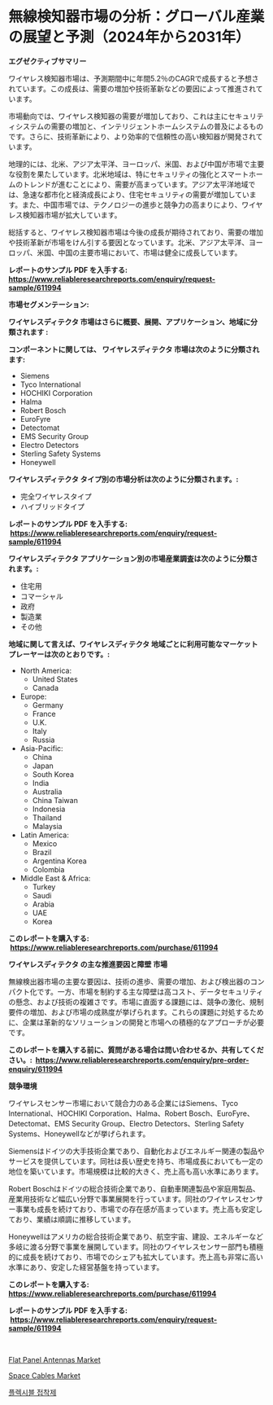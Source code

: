 <p><h1>無線検知器市場の分析：グローバル産業の展望と予測（2024年から2031年）</h1></p><p><strong>エグゼクティブサマリー</strong></p>
<p><p>ワイヤレス検知器市場は、予測期間中に年間5.2％のCAGRで成長すると予想されています。この成長は、需要の増加や技術革新などの要因によって推進されています。</p><p>市場動向では、ワイヤレス検知器の需要が増加しており、これは主にセキュリティシステムの需要の増加と、インテリジェントホームシステムの普及によるものです。さらに、技術革新により、より効率的で信頼性の高い検知器が開発されています。</p><p>地理的には、北米、アジア太平洋、ヨーロッパ、米国、および中国が市場で主要な役割を果たしています。北米地域は、特にセキュリティの強化とスマートホームのトレンドが進むことにより、需要が高まっています。アジア太平洋地域では、急速な都市化と経済成長により、住宅セキュリティの需要が増加しています。また、中国市場では、テクノロジーの進歩と競争力の高まりにより、ワイヤレス検知器市場が拡大しています。</p><p>総括すると、ワイヤレス検知器市場は今後の成長が期待されており、需要の増加や技術革新が市場をけん引する要因となっています。北米、アジア太平洋、ヨーロッパ、米国、中国の主要市場において、市場は健全に成長しています。</p></p>
<p><strong>レポートのサンプル PDF を入手する: <a href="https://www.reliableresearchreports.com/enquiry/request-sample/611994">https://www.reliableresearchreports.com/enquiry/request-sample/611994</a></strong></p>
<p><strong>市場セグメンテーション:</strong></p>
<p><strong> ワイヤレスディテクタ 市場はさらに概要、展開、アプリケーション、地域に分類されます :</strong></p>
<p><strong>コンポーネントに関しては、 ワイヤレスディテクタ 市場は次のように分類されます: &nbsp;</strong></p>
<p><ul><li>Siemens</li><li>Tyco International</li><li>HOCHIKI Corporation</li><li>Halma</li><li>Robert Bosch</li><li>EuroFyre</li><li>Detectomat</li><li>EMS Security Group</li><li>Electro Detectors</li><li>Sterling Safety Systems</li><li>Honeywell</li></ul></p>
<p><strong> ワイヤレスディテクタ タイプ別の市場分析は次のように分類されます。:</strong></p>
<p><ul><li>完全ワイヤレスタイプ</li><li>ハイブリッドタイプ</li></ul></p>
<p><strong>レポートのサンプル PDF を入手する: &nbsp;<a href="https://www.reliableresearchreports.com/enquiry/request-sample/611994">https://www.reliableresearchreports.com/enquiry/request-sample/611994</a></strong></p>
<p><strong> ワイヤレスディテクタ アプリケーション別の市場産業調査は次のように分類されます。:</strong></p>
<p><ul><li>住宅用</li><li>コマーシャル</li><li>政府</li><li>製造業</li><li>その他</li></ul></p>
<p><strong>地域に関して言えば、ワイヤレスディテクタ 地域ごとに利用可能なマーケットプレーヤーは次のとおりです。:</strong></p>
<p><ul>
    <li>
        North America:
        <ul>
            <li>United States</li>
            <li>Canada</li>
        </ul>
    </li>
    <li>
        Europe:
        <ul>
            <li>Germany</li>
            <li>France</li>
            <li>U.K.</li>
            <li>Italy</li>
            <li>Russia</li>
        </ul>
    </li>
    <li>
        Asia-Pacific:
        <ul>
            <li>China</li>
            <li>Japan</li>
            <li>South Korea</li>
            <li>India</li>
            <li>Australia</li>
            <li>China Taiwan</li>
            <li>Indonesia</li>
            <li>Thailand</li>
            <li>Malaysia</li>
        </ul>
    </li>
    <li>
        Latin America:
        <ul>
            <li>Mexico</li>
            <li>Brazil</li>
            <li>Argentina Korea</li>
            <li>Colombia</li>
        </ul>
    </li>
    <li>
        Middle East & Africa:
        <ul>
            <li>Turkey</li>
            <li>Saudi</li>
            <li>Arabia</li>
            <li>UAE</li>
            <li>Korea</li>
        </ul>
    </li>
    </ul></p>
<p><strong>このレポートを購入する: &nbsp;<a href="https://www.reliableresearchreports.com/purchase/611994">https://www.reliableresearchreports.com/purchase/611994</a></strong></p>
<p><strong>ワイヤレスディテクタ の主な推進要因と障壁 市場</strong></p>
<p><p>無線検出器市場の主要な要因は、技術の進歩、需要の増加、および検出器のコンパクト化です。一方、市場を制約する主な障壁は高コスト、データセキュリティの懸念、および技術の複雑さです。市場に直面する課題には、競争の激化、規制要件の増加、および市場の成熟度が挙げられます。これらの課題に対処するために、企業は革新的なソリューションの開発と市場への積極的なアプローチが必要です。</p></p>
<p><strong>このレポートを購入する前に、質問がある場合は問い合わせるか、共有してください。:&nbsp; <a href="https://www.reliableresearchreports.com/enquiry/pre-order-enquiry/611994">https://www.reliableresearchreports.com/enquiry/pre-order-enquiry/611994</a></strong></p>
<p><strong>競争環境</strong></p>
<p><p>ワイヤレスセンサー市場において競合力のある企業にはSiemens、Tyco International、HOCHIKI Corporation、Halma、Robert Bosch、EuroFyre、Detectomat、EMS Security Group、Electro Detectors、Sterling Safety Systems、Honeywellなどが挙げられます。</p><p>Siemensはドイツの大手技術企業であり、自動化およびエネルギー関連の製品やサービスを提供しています。同社は長い歴史を持ち、市場成長においても一定の地位を築いています。市場規模は比較的大きく、売上高も高い水準にあります。</p><p>Robert Boschはドイツの総合技術企業であり、自動車関連製品や家庭用製品、産業用技術など幅広い分野で事業展開を行っています。同社のワイヤレスセンサー事業も成長を続けており、市場での存在感が高まっています。売上高も安定しており、業績は順調に推移しています。</p><p>Honeywellはアメリカの総合技術企業であり、航空宇宙、建設、エネルギーなど多岐に渡る分野で事業を展開しています。同社のワイヤレスセンサー部門も積極的に成長を続けており、市場でのシェアも拡大しています。売上高も非常に高い水準にあり、安定した経営基盤を持っています。</p></p>
<p><strong>このレポートを購入する: &nbsp; <a href="https://www.reliableresearchreports.com/purchase/611994">https://www.reliableresearchreports.com/purchase/611994</a></strong></p>
<p><strong>レポートのサンプル PDF を入手する: &nbsp;<a href="https://www.reliableresearchreports.com/enquiry/request-sample/611994">https://www.reliableresearchreports.com/enquiry/request-sample/611994</a></strong><strong></strong></p>
<p>&nbsp;</p>
<p><p><a href="https://github.com/dx0328/Market-Research-Report-List-2/blob/main/flat-panel-antennas-market.md">Flat Panel Antennas Market</a></p><p><a href="https://github.com/Glendatilghmankmgz0rbhwpy/Market-Research-Report-List-1/blob/main/space-cables-market.md">Space Cables Market</a></p><p><a href="https://github.com/fernandotryO5lson96765/Market-Research-Report-List-1/blob/main/436688715384.md">플렉시블 접착제</a></p></p>